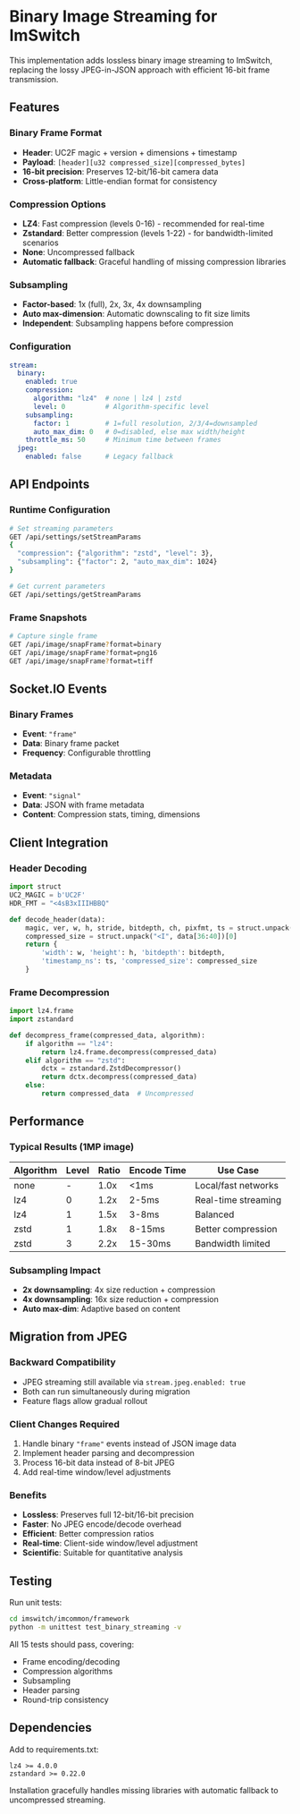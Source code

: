 # Binary Image Streaming for ImSwitch

This implementation adds lossless binary image streaming to ImSwitch, replacing the lossy JPEG-in-JSON approach with efficient 16-bit frame transmission.

## Features

### Binary Frame Format
- **Header**: UC2F magic + version + dimensions + timestamp  
- **Payload**: `[header][u32 compressed_size][compressed_bytes]`
- **16-bit precision**: Preserves 12-bit/16-bit camera data
- **Cross-platform**: Little-endian format for consistency

### Compression Options
- **LZ4**: Fast compression (levels 0-16) - recommended for real-time
- **Zstandard**: Better compression (levels 1-22) - for bandwidth-limited scenarios  
- **None**: Uncompressed fallback
- **Automatic fallback**: Graceful handling of missing compression libraries

### Subsampling
- **Factor-based**: 1x (full), 2x, 3x, 4x downsampling
- **Auto max-dimension**: Automatic downscaling to fit size limits
- **Independent**: Subsampling happens before compression

### Configuration
```yaml
stream:
  binary:
    enabled: true
    compression:
      algorithm: "lz4"  # none | lz4 | zstd
      level: 0          # Algorithm-specific level
    subsampling:
      factor: 1         # 1=full resolution, 2/3/4=downsampled
      auto_max_dim: 0   # 0=disabled, else max width/height
    throttle_ms: 50     # Minimum time between frames
  jpeg:
    enabled: false      # Legacy fallback
```

## API Endpoints

### Runtime Configuration
```bash
# Set streaming parameters
GET /api/settings/setStreamParams
{
  "compression": {"algorithm": "zstd", "level": 3},
  "subsampling": {"factor": 2, "auto_max_dim": 1024}
}

# Get current parameters  
GET /api/settings/getStreamParams
```

### Frame Snapshots
```bash
# Capture single frame
GET /api/image/snapFrame?format=binary
GET /api/image/snapFrame?format=png16
GET /api/image/snapFrame?format=tiff
```

## Socket.IO Events

### Binary Frames
- **Event**: `"frame"`
- **Data**: Binary frame packet
- **Frequency**: Configurable throttling

### Metadata
- **Event**: `"signal"` 
- **Data**: JSON with frame metadata
- **Content**: Compression stats, timing, dimensions

## Client Integration

### Header Decoding
```python
import struct
UC2_MAGIC = b'UC2F'
HDR_FMT = "<4sB3xIIIHBBQ"

def decode_header(data):
    magic, ver, w, h, stride, bitdepth, ch, pixfmt, ts = struct.unpack(HDR_FMT, data[:36])
    compressed_size = struct.unpack("<I", data[36:40])[0]
    return {
        'width': w, 'height': h, 'bitdepth': bitdepth,
        'timestamp_ns': ts, 'compressed_size': compressed_size
    }
```

### Frame Decompression
```python
import lz4.frame
import zstandard

def decompress_frame(compressed_data, algorithm):
    if algorithm == "lz4":
        return lz4.frame.decompress(compressed_data)
    elif algorithm == "zstd":
        dctx = zstandard.ZstdDecompressor()
        return dctx.decompress(compressed_data)
    else:
        return compressed_data  # Uncompressed
```

## Performance

### Typical Results (1MP image)
| Algorithm | Level | Ratio | Encode Time | Use Case |
|-----------|-------|-------|-------------|----------|
| none      | -     | 1.0x  | <1ms        | Local/fast networks |
| lz4       | 0     | 1.2x  | 2-5ms       | Real-time streaming |
| lz4       | 1     | 1.5x  | 3-8ms       | Balanced |
| zstd      | 1     | 1.8x  | 8-15ms      | Better compression |
| zstd      | 3     | 2.2x  | 15-30ms     | Bandwidth limited |

### Subsampling Impact
- **2x downsampling**: 4x size reduction + compression
- **4x downsampling**: 16x size reduction + compression
- **Auto max-dim**: Adaptive based on content

## Migration from JPEG

### Backward Compatibility
- JPEG streaming still available via `stream.jpeg.enabled: true`
- Both can run simultaneously during migration
- Feature flags allow gradual rollout

### Client Changes Required
1. Handle binary `"frame"` events instead of JSON image data
2. Implement header parsing and decompression
3. Process 16-bit data instead of 8-bit JPEG
4. Add real-time window/level adjustments

### Benefits
- **Lossless**: Preserves full 12-bit/16-bit precision
- **Faster**: No JPEG encode/decode overhead
- **Efficient**: Better compression ratios
- **Real-time**: Client-side window/level adjustment
- **Scientific**: Suitable for quantitative analysis

## Testing

Run unit tests:
```bash
cd imswitch/imcommon/framework
python -m unittest test_binary_streaming -v
```

All 15 tests should pass, covering:
- Frame encoding/decoding
- Compression algorithms
- Subsampling
- Header parsing
- Round-trip consistency

## Dependencies

Add to requirements.txt:
```
lz4 >= 4.0.0
zstandard >= 0.22.0
```

Installation gracefully handles missing libraries with automatic fallback to uncompressed streaming.